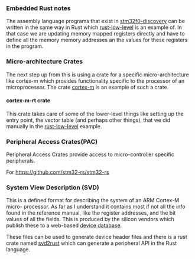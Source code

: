 ### Embedded Rust notes
The assembly language programs that exist in
[stm32f0-discovery](./stm32f0-discovery) can be written in the same way in Rust
which [rust-low-level](../rust-low-level) is an example of. In that case we are
updating memory mapped registers directly and have to define all the memory
memory addresses an the values for these registers in the program.

### Micro-architecture Crates
The next step up from this is using a crate for a specific micro-architecture
like cortex-m which provides functionality specific to the processor of an
microprocessor. The crate [cortex-m](https://crates.io/crates/cortex-m) is an
example of such a crate.

#### cortex-m-rt crate
This crate takes care of some of the lower-level things like setting up the
entry point, the vector table (and perhaps other things), that we did manually
in the [rust-low-level](../rust-low-level) example.

### Peripheral Access Crates(PAC)
Peripheral Access Crates provide access to micro-controller specific
peripherals.

For 
https://github.com/stm32-rs/stm32-rs


### System View Description (SVD)
This is a defined format for describing the system of an ARM Cortex-M micro-
processor. As far as I understand it contains most if not all the info found
in the reference manual, like the register addresses, and the bit values of all
the fields. This is produced by the silicon vendors which publish these to a
web-based [device database](https://www.arm.com/why-arm/technologies/cmsis).

These files can be used to generate device header files and there is a rust
crate named [svd2rust](https://docs.rs/svd2rust/latest/svd2rust/) which can
generate a peripheral API in the Rust language.


